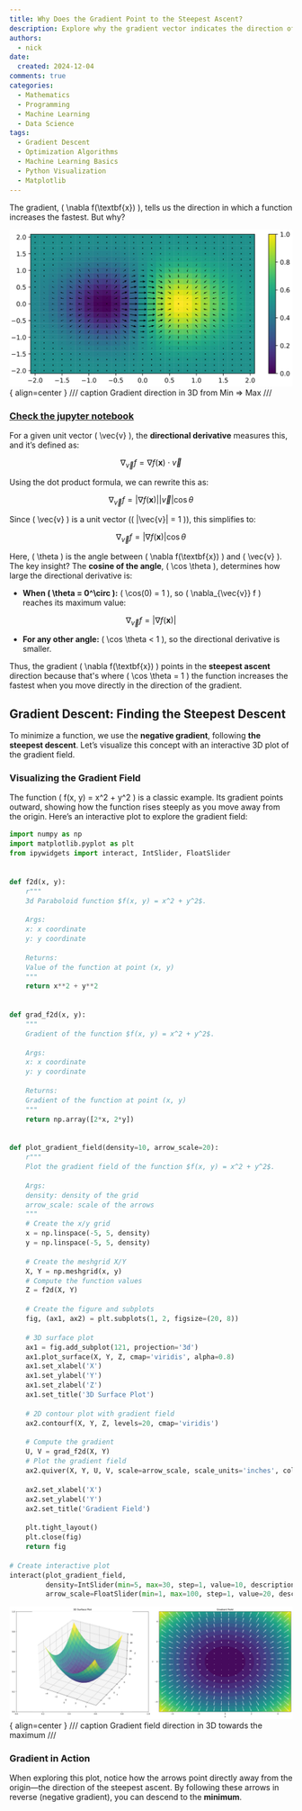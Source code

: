 ```yaml
---
title: Why Does the Gradient Point to the Steepest Ascent?
description: Explore why the gradient vector indicates the direction of steepest ascent for functions, and learn how to visualize and apply this concept in optimization algorithms like gradient descent.
authors:
  - nick
date:
  created: 2024-12-04
comments: true
categories:
  - Mathematics
  - Programming
  - Machine Learning
  - Data Science
tags:
  - Gradient Descent
  - Optimization Algorithms
  - Machine Learning Basics
  - Python Visualization
  - Matplotlib
---
```


The gradient, \( \nabla f(\textbf{x}) \), tells us the direction in which a function increases the fastest. But why?

![Gradient direction in 3D from Min => Max](../assets/why_does_the_gradient_point_to_the_steepest_ascent/Vector_Field_of_a_Function.png){ align=center }
/// caption
Gradient direction in 3D from Min => Max
///

<!-- more -->

### [Check the jupyter notebook](https://github.com/nickovchinnikov/datasatanism/blob/master/code/2.GradientIsTheSteepestAscent.ipynb)

For a given unit vector \( \vec{v} \), the **directional derivative** measures this, and it’s defined as:

$$\nabla_{\vec{v}} f = \nabla f(\textbf{x}) \cdot \vec{v}$$

Using the dot product formula, we can rewrite this as:

$$\nabla_{\vec{v}} f = |\nabla f(\textbf{x})||\vec{v}|\cos \theta$$

Since \( \vec{v} \) is a unit vector (\( |\vec{v}| = 1 \)), this simplifies to:

$$\nabla_{\vec{v}} f = |\nabla f(\textbf{x})| \cos \theta$$

Here, \( \theta \) is the angle between \( \nabla f(\textbf{x}) \) and \( \vec{v} \). The key insight? The **cosine of the angle**, \( \cos \theta \), determines how large the directional derivative is:

- **When \( \theta = 0^\circ \):** \( \cos(0) = 1 \), so \( \nabla_{\vec{v}} f \) reaches its maximum value:
  
$$\nabla_{\vec{v}} f = |\nabla f(\textbf{x})|$$

- **For any other angle:** \( \cos \theta < 1 \), so the directional derivative is smaller.

Thus, the gradient \( \nabla f(\textbf{x}) \) points in the **steepest ascent** direction because that's where \( \cos \theta = 1 \) the function increases the fastest when you move directly in the direction of the gradient.

## Gradient Descent: Finding the Steepest Descent

To minimize a function, we use the **negative gradient**, following **the steepest descent**. Let’s visualize this concept with an interactive 3D plot of the gradient field.

### Visualizing the Gradient Field

The function \( f(x, y) = x^2 + y^2 \) is a classic example. Its gradient points outward, showing how the function rises steeply as you move away from the origin. Here’s an interactive plot to explore the gradient field:

```python
import numpy as np
import matplotlib.pyplot as plt
from ipywidgets import interact, IntSlider, FloatSlider


def f2d(x, y):
    r"""
    3d Paraboloid function $f(x, y) = x^2 + y^2$.

    Args:
    x: x coordinate
    y: y coordinate

    Returns:
    Value of the function at point (x, y)
    """
    return x**2 + y**2


def grad_f2d(x, y):
    """
    Gradient of the function $f(x, y) = x^2 + y^2$.

    Args:
    x: x coordinate
    y: y coordinate

    Returns:
    Gradient of the function at point (x, y)
    """
    return np.array([2*x, 2*y])


def plot_gradient_field(density=10, arrow_scale=20):
    r"""
    Plot the gradient field of the function $f(x, y) = x^2 + y^2$.

    Args:
    density: density of the grid
    arrow_scale: scale of the arrows
    """
    # Create the x/y grid
    x = np.linspace(-5, 5, density)
    y = np.linspace(-5, 5, density)

    # Create the meshgrid X/Y
    X, Y = np.meshgrid(x, y)
    # Compute the function values
    Z = f2d(X, Y)

    # Create the figure and subplots
    fig, (ax1, ax2) = plt.subplots(1, 2, figsize=(20, 8))

    # 3D surface plot
    ax1 = fig.add_subplot(121, projection='3d')
    ax1.plot_surface(X, Y, Z, cmap='viridis', alpha=0.8)
    ax1.set_xlabel('X')
    ax1.set_ylabel('Y')
    ax1.set_zlabel('Z')
    ax1.set_title('3D Surface Plot')

    # 2D contour plot with gradient field
    ax2.contourf(X, Y, Z, levels=20, cmap='viridis')
    
    # Compute the gradient
    U, V = grad_f2d(X, Y)
    # Plot the gradient field
    ax2.quiver(X, Y, U, V, scale=arrow_scale, scale_units='inches', color='w', alpha=0.7)
    
    ax2.set_xlabel('X')
    ax2.set_ylabel('Y')
    ax2.set_title('Gradient Field')

    plt.tight_layout()
    plt.close(fig)
    return fig

# Create interactive plot
interact(plot_gradient_field, 
         density=IntSlider(min=5, max=30, step=1, value=10, description='Grid Density'),
         arrow_scale=FloatSlider(min=1, max=100, step=1, value=20, description='Arrow Scale'))

```

![Gradient in 3D](../assets/why_does_the_gradient_point_to_the_steepest_ascent/gradient_3d.png){ align=center }
/// caption
Gradient field direction in 3D towards the maximum
///

### Gradient in Action

When exploring this plot, notice how the arrows point directly away from the origin—the direction of the steepest ascent. By following these arrows in reverse (negative gradient), you can descend to the **minimum**.
